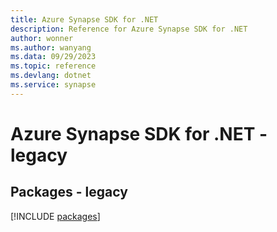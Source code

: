 ```yaml
---
title: Azure Synapse SDK for .NET
description: Reference for Azure Synapse SDK for .NET
author: wonner
ms.author: wanyang
ms.data: 09/29/2023
ms.topic: reference
ms.devlang: dotnet
ms.service: synapse
---
```

# Azure Synapse SDK for .NET - legacy
## Packages - legacy
[!INCLUDE [packages](synapse-index.md)]
